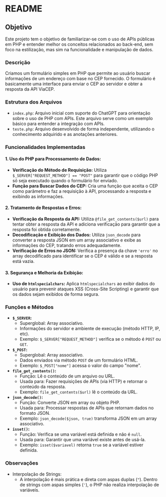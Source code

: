# README

## Objetivo

Este projeto tem o objetivo de familiarizar-se com o uso de APIs públicas em PHP e entender melhor os conceitos relacionados ao back-end, sem foco na estilização, mas sim na funcionalidade e manipulação de dados.

### Descrição

Criamos um formulário simples em PHP que permite ao usuário buscar informações de um endereço com base no CEP fornecido. O formulário é basicamente uma interface para enviar o CEP ao servidor e obter a resposta da API ViaCEP.

### Estrutura dos Arquivos

- `index.php`: Arquivo inicial com suporte do ChatGPT para orientação sobre o uso de PHP com APIs. Este arquivo serve como um exemplo básico para entender a integração com APIs.
- `teste.php`: Arquivo desenvolvido de forma independente, utilizando o conhecimento adquirido e as anotações anteriores.

### Funcionalidades Implementadas

#### 1. **Uso do PHP para Processamento de Dados:**

- **Verificação do Método de Requisição:** Utiliza `$_SERVER["REQUEST_METHOD"] == "POST"` para garantir que o código PHP só seja executado quando o formulário for enviado.
- **Função para Buscar Dados do CEP:** Cria uma função que aceita o CEP como parâmetro e faz a requisição à API, processando a resposta e exibindo as informações.

#### 2. **Tratamento de Respostas e Erros:**

- **Verificação da Resposta da API:** Utiliza `@file_get_contents($url)` para tentar obter a resposta da API e adiciona verificação para garantir que a resposta foi obtida corretamente.
- **Decodificação e Exibição dos Dados:** Utiliza `json_decode` para converter a resposta JSON em um array associativo e exibe as informações do CEP, tratando erros adequadamente.
- **Verificação de Erros no JSON:** Verifica a presença da chave `'erro'` no array decodificado para identificar se o CEP é válido e se a resposta está vazia.

#### 3. **Segurança e Melhoria da Exibição:**

- **Uso de `htmlspecialchars`:** Aplica `htmlspecialchars` ao exibir dados do usuário para prevenir ataques XSS (Cross-Site Scripting) e garantir que os dados sejam exibidos de forma segura.

### Funções e Métodos

- **`$_SERVER`:**
  - Superglobal: Array associativo.
  - Informações do servidor e ambiente de execução (método HTTP, IP, etc).
  - Exemplo: `$_SERVER["REQUEST_METHOD"]` verifica se o método é `POST` ou `GET`.
- **`$_POST`:**
  - Superglobal: Array associativo.
  - Dados enviados via método `POST` de um formulário HTML.
  - Exemplo: `$_POST["nome"]` acessa o valor do campo "nome".
- **`file_get_contents()`:**
  - Função: Lê o conteúdo de um arquivo ou URL.
  - Usada para: Fazer requisições de APIs (via HTTP) e retornar o conteúdo da resposta.
  - Exemplo: `file_get_contents($url)` lê o conteúdo da URL.
- **`json_decode()`:**
  - Função: Converte JSON em array ou objeto PHP.
  - Usada para: Processar respostas de APIs que retornam dados no formato JSON.
  - Exemplo: `json_decode($json, true)` transforma JSON em um array associativo.
- **`isset()`:**
  - Função: Verifica se uma variável está definida e não é `null`.
  - Usada para: Garantir que uma variável existe antes de usá-la.
  - Exemplo: `isset($variavel)` retorna `true` se a variável estiver definida.

### Observações

- Interpolação de Strings:
  - A interpolação é mais prática e direta com aspas duplas (`"`). Dentro de strings com aspas simples (`'`), o PHP não realiza interpolação de variáveis.
